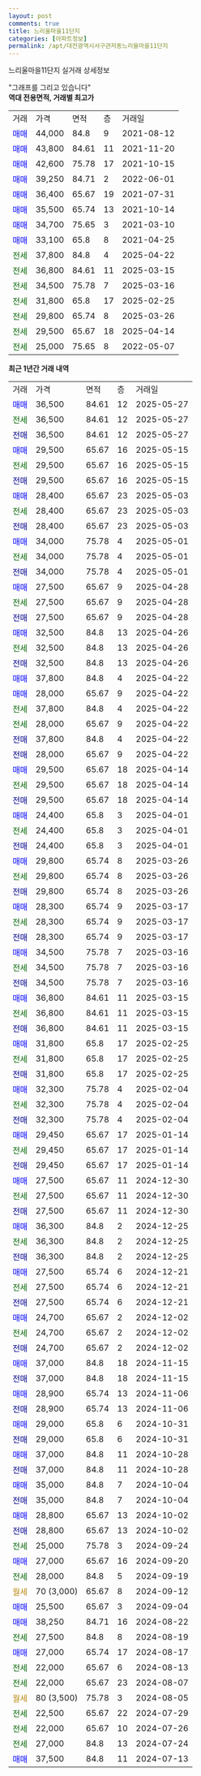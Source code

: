 ```yaml
---
layout: post
comments: true
title: 느리울마을11단지
categories: [아파트정보]
permalink: /apt/대전광역시서구관저동느리울마을11단지
---
```


느리울마을11단지 실거래 상세정보

<script type="text/javascript">
  google.charts.load('current', {'packages':['line', 'corechart']});
  google.charts.setOnLoadCallback(drawChart);

  function drawChart() {
    var data = new google.visualization.DataTable();
    data.addColumn('date', '거래일');
    data.addColumn('number', "매매");
    data.addColumn('number', "전세");
    data.addColumn('number', "전매");

    data.addRows([[new Date(Date.parse("2025-05-27")), 36500, null, null], [new Date(Date.parse("2025-05-27")), null, 36500, null], [new Date(Date.parse("2025-05-27")), null, null, 36500], [new Date(Date.parse("2025-05-15")), 29500, null, null], [new Date(Date.parse("2025-05-15")), null, 29500, null], [new Date(Date.parse("2025-05-15")), null, null, 29500], [new Date(Date.parse("2025-05-03")), 28400, null, null], [new Date(Date.parse("2025-05-03")), null, 28400, null], [new Date(Date.parse("2025-05-03")), null, null, 28400], [new Date(Date.parse("2025-05-01")), 34000, null, null], [new Date(Date.parse("2025-05-01")), null, 34000, null], [new Date(Date.parse("2025-05-01")), null, null, 34000], [new Date(Date.parse("2025-04-28")), 27500, null, null], [new Date(Date.parse("2025-04-28")), null, 27500, null], [new Date(Date.parse("2025-04-28")), null, null, 27500], [new Date(Date.parse("2025-04-26")), 32500, null, null], [new Date(Date.parse("2025-04-26")), null, 32500, null], [new Date(Date.parse("2025-04-26")), null, null, 32500], [new Date(Date.parse("2025-04-22")), 37800, null, null], [new Date(Date.parse("2025-04-22")), 28000, null, null], [new Date(Date.parse("2025-04-22")), null, 37800, null], [new Date(Date.parse("2025-04-22")), null, 28000, null], [new Date(Date.parse("2025-04-22")), null, null, 37800], [new Date(Date.parse("2025-04-22")), null, null, 28000], [new Date(Date.parse("2025-04-14")), 29500, null, null], [new Date(Date.parse("2025-04-14")), null, 29500, null], [new Date(Date.parse("2025-04-14")), null, null, 29500], [new Date(Date.parse("2025-04-01")), 24400, null, null], [new Date(Date.parse("2025-04-01")), null, 24400, null], [new Date(Date.parse("2025-04-01")), null, null, 24400], [new Date(Date.parse("2025-03-26")), 29800, null, null], [new Date(Date.parse("2025-03-26")), null, 29800, null], [new Date(Date.parse("2025-03-26")), null, null, 29800], [new Date(Date.parse("2025-03-17")), 28300, null, null], [new Date(Date.parse("2025-03-17")), null, 28300, null], [new Date(Date.parse("2025-03-17")), null, null, 28300], [new Date(Date.parse("2025-03-16")), 34500, null, null], [new Date(Date.parse("2025-03-16")), null, 34500, null], [new Date(Date.parse("2025-03-16")), null, null, 34500], [new Date(Date.parse("2025-03-15")), 36800, null, null], [new Date(Date.parse("2025-03-15")), null, 36800, null], [new Date(Date.parse("2025-03-15")), null, null, 36800], [new Date(Date.parse("2025-02-25")), 31800, null, null], [new Date(Date.parse("2025-02-25")), null, 31800, null], [new Date(Date.parse("2025-02-25")), null, null, 31800], [new Date(Date.parse("2025-02-04")), 32300, null, null], [new Date(Date.parse("2025-02-04")), null, 32300, null], [new Date(Date.parse("2025-02-04")), null, null, 32300], [new Date(Date.parse("2025-01-14")), 29450, null, null], [new Date(Date.parse("2025-01-14")), null, 29450, null], [new Date(Date.parse("2025-01-14")), null, null, 29450], [new Date(Date.parse("2024-12-30")), 27500, null, null], [new Date(Date.parse("2024-12-30")), null, 27500, null], [new Date(Date.parse("2024-12-30")), null, null, 27500], [new Date(Date.parse("2024-12-25")), 36300, null, null], [new Date(Date.parse("2024-12-25")), null, 36300, null], [new Date(Date.parse("2024-12-25")), null, null, 36300], [new Date(Date.parse("2024-12-21")), 27500, null, null], [new Date(Date.parse("2024-12-21")), null, 27500, null], [new Date(Date.parse("2024-12-21")), null, null, 27500], [new Date(Date.parse("2024-12-02")), 24700, null, null], [new Date(Date.parse("2024-12-02")), null, 24700, null], [new Date(Date.parse("2024-12-02")), null, null, 24700], [new Date(Date.parse("2024-11-15")), 37000, null, null], [new Date(Date.parse("2024-11-15")), null, null, 37000], [new Date(Date.parse("2024-11-06")), 28900, null, null], [new Date(Date.parse("2024-11-06")), null, null, 28900], [new Date(Date.parse("2024-10-31")), 29000, null, null], [new Date(Date.parse("2024-10-31")), null, null, 29000], [new Date(Date.parse("2024-10-28")), 37000, null, null], [new Date(Date.parse("2024-10-28")), null, null, 37000], [new Date(Date.parse("2024-10-04")), 35000, null, null], [new Date(Date.parse("2024-10-04")), null, null, 35000], [new Date(Date.parse("2024-10-02")), 28800, null, null], [new Date(Date.parse("2024-10-02")), null, null, 28800], [new Date(Date.parse("2024-09-24")), null, 25000, null], [new Date(Date.parse("2024-09-20")), 27000, null, null], [new Date(Date.parse("2024-09-19")), null, 28000, null], [new Date(Date.parse("2024-09-12")), null, null, null], [new Date(Date.parse("2024-09-04")), 25500, null, null], [new Date(Date.parse("2024-08-22")), 38250, null, null], [new Date(Date.parse("2024-08-19")), null, 27500, null], [new Date(Date.parse("2024-08-17")), 27000, null, null], [new Date(Date.parse("2024-08-13")), null, 22000, null], [new Date(Date.parse("2024-08-07")), null, 22000, null], [new Date(Date.parse("2024-08-05")), null, null, null], [new Date(Date.parse("2024-07-29")), null, 22500, null], [new Date(Date.parse("2024-07-26")), null, 22000, null], [new Date(Date.parse("2024-07-24")), null, 27000, null], [new Date(Date.parse("2024-07-13")), 37500, null, null]]);

    var options = {
      hAxis: {
        format: 'yyyy/MM/dd'
      },    
      lineWidth: 0,
      pointsVisible: true,    
      title: '최근 1년간 유형별 실거래가 분포',
      legend: { position: 'bottom' }
    };

    var formatter = new google.visualization.NumberFormat({pattern:'###,###'} );
    formatter.format(data, 1);
    formatter.format(data, 2);
    
    setTimeout(function() {
        var chart = new google.visualization.LineChart(document.getElementById('columnchart_material'));
        chart.draw(data, (options));
        document.getElementById('loading').style.display = 'none';
    }, 200);
  }
</script>


<div id="loading" style="z-index:20; display: block; margin-left: 0px">"그래프를 그리고 있습니다"</div>
<div id="columnchart_material" style="width: 95%; margin-left: 0px; display: block"></div>
<!-- contents start -->
<b>역대 전용면적, 거래별 최고가</b>
<table class="sortable">
    <tr>
      <td>거래</td>
      <td>가격</td>
      <td>면적</td>
      <td>층</td>
      <td>거래일</td>
    </tr>
        <tr>
          <td><a style="color: blue">매매</a></td>
          <td>44,000</td>
          <td>84.8</td>
          <td>9</td>
          <td>2021-08-12</td>
        </tr>            <tr>
          <td><a style="color: blue">매매</a></td>
          <td>43,800</td>
          <td>84.61</td>
          <td>11</td>
          <td>2021-11-20</td>
        </tr>            <tr>
          <td><a style="color: blue">매매</a></td>
          <td>42,600</td>
          <td>75.78</td>
          <td>17</td>
          <td>2021-10-15</td>
        </tr>            <tr>
          <td><a style="color: blue">매매</a></td>
          <td>39,250</td>
          <td>84.71</td>
          <td>2</td>
          <td>2022-06-01</td>
        </tr>            <tr>
          <td><a style="color: blue">매매</a></td>
          <td>36,400</td>
          <td>65.67</td>
          <td>19</td>
          <td>2021-07-31</td>
        </tr>            <tr>
          <td><a style="color: blue">매매</a></td>
          <td>35,500</td>
          <td>65.74</td>
          <td>13</td>
          <td>2021-10-14</td>
        </tr>            <tr>
          <td><a style="color: blue">매매</a></td>
          <td>34,700</td>
          <td>75.65</td>
          <td>3</td>
          <td>2021-03-10</td>
        </tr>            <tr>
          <td><a style="color: blue">매매</a></td>
          <td>33,100</td>
          <td>65.8</td>
          <td>8</td>
          <td>2021-04-25</td>
        </tr>        
        <tr>
              <td><a style="color: darkgreen">전세</a></td>
              <td>37,800</td>
              <td>84.8</td>
              <td>4</td>
              <td>2025-04-22</td>
            </tr>            <tr>
              <td><a style="color: darkgreen">전세</a></td>
              <td>36,800</td>
              <td>84.61</td>
              <td>11</td>
              <td>2025-03-15</td>
            </tr>            <tr>
              <td><a style="color: darkgreen">전세</a></td>
              <td>34,500</td>
              <td>75.78</td>
              <td>7</td>
              <td>2025-03-16</td>
            </tr>            <tr>
              <td><a style="color: darkgreen">전세</a></td>
              <td>31,800</td>
              <td>65.8</td>
              <td>17</td>
              <td>2025-02-25</td>
            </tr>            <tr>
              <td><a style="color: darkgreen">전세</a></td>
              <td>29,800</td>
              <td>65.74</td>
              <td>8</td>
              <td>2025-03-26</td>
            </tr>            <tr>
              <td><a style="color: darkgreen">전세</a></td>
              <td>29,500</td>
              <td>65.67</td>
              <td>18</td>
              <td>2025-04-14</td>
            </tr>            <tr>
              <td><a style="color: darkgreen">전세</a></td>
              <td>25,000</td>
              <td>75.65</td>
              <td>8</td>
              <td>2022-05-07</td>
            </tr>        
    
</table>

<b>최근 1년간 거래 내역</b>

<table class="sortable">
    <tr>
      <td>거래</td>
      <td>가격</td>
      <td>면적</td>
      <td>층</td>
      <td>거래일</td>
    </tr>
    <tr>
      <td><a style="color: blue">매매</a></td>
      <td>36,500</td>
      <td>84.61</td>
      <td>12</td>
      <td>2025-05-27</td>
    </tr>          <tr>
      <td><a style="color: darkgreen">전세</a></td>
      <td>36,500</td>
      <td>84.61</td>
      <td>12</td>
      <td>2025-05-27</td>
    </tr>          <tr>
      <td><a style="color: darkblue">전매</a></td>
      <td>36,500</td>
      <td>84.61</td>
      <td>12</td>
      <td>2025-05-27</td>
    </tr>          <tr>
      <td><a style="color: blue">매매</a></td>
      <td>29,500</td>
      <td>65.67</td>
      <td>16</td>
      <td>2025-05-15</td>
    </tr>          <tr>
      <td><a style="color: darkgreen">전세</a></td>
      <td>29,500</td>
      <td>65.67</td>
      <td>16</td>
      <td>2025-05-15</td>
    </tr>          <tr>
      <td><a style="color: darkblue">전매</a></td>
      <td>29,500</td>
      <td>65.67</td>
      <td>16</td>
      <td>2025-05-15</td>
    </tr>          <tr>
      <td><a style="color: blue">매매</a></td>
      <td>28,400</td>
      <td>65.67</td>
      <td>23</td>
      <td>2025-05-03</td>
    </tr>          <tr>
      <td><a style="color: darkgreen">전세</a></td>
      <td>28,400</td>
      <td>65.67</td>
      <td>23</td>
      <td>2025-05-03</td>
    </tr>          <tr>
      <td><a style="color: darkblue">전매</a></td>
      <td>28,400</td>
      <td>65.67</td>
      <td>23</td>
      <td>2025-05-03</td>
    </tr>          <tr>
      <td><a style="color: blue">매매</a></td>
      <td>34,000</td>
      <td>75.78</td>
      <td>4</td>
      <td>2025-05-01</td>
    </tr>          <tr>
      <td><a style="color: darkgreen">전세</a></td>
      <td>34,000</td>
      <td>75.78</td>
      <td>4</td>
      <td>2025-05-01</td>
    </tr>          <tr>
      <td><a style="color: darkblue">전매</a></td>
      <td>34,000</td>
      <td>75.78</td>
      <td>4</td>
      <td>2025-05-01</td>
    </tr>          <tr>
      <td><a style="color: blue">매매</a></td>
      <td>27,500</td>
      <td>65.67</td>
      <td>9</td>
      <td>2025-04-28</td>
    </tr>          <tr>
      <td><a style="color: darkgreen">전세</a></td>
      <td>27,500</td>
      <td>65.67</td>
      <td>9</td>
      <td>2025-04-28</td>
    </tr>          <tr>
      <td><a style="color: darkblue">전매</a></td>
      <td>27,500</td>
      <td>65.67</td>
      <td>9</td>
      <td>2025-04-28</td>
    </tr>          <tr>
      <td><a style="color: blue">매매</a></td>
      <td>32,500</td>
      <td>84.8</td>
      <td>13</td>
      <td>2025-04-26</td>
    </tr>          <tr>
      <td><a style="color: darkgreen">전세</a></td>
      <td>32,500</td>
      <td>84.8</td>
      <td>13</td>
      <td>2025-04-26</td>
    </tr>          <tr>
      <td><a style="color: darkblue">전매</a></td>
      <td>32,500</td>
      <td>84.8</td>
      <td>13</td>
      <td>2025-04-26</td>
    </tr>          <tr>
      <td><a style="color: blue">매매</a></td>
      <td>37,800</td>
      <td>84.8</td>
      <td>4</td>
      <td>2025-04-22</td>
    </tr>          <tr>
      <td><a style="color: blue">매매</a></td>
      <td>28,000</td>
      <td>65.67</td>
      <td>9</td>
      <td>2025-04-22</td>
    </tr>          <tr>
      <td><a style="color: darkgreen">전세</a></td>
      <td>37,800</td>
      <td>84.8</td>
      <td>4</td>
      <td>2025-04-22</td>
    </tr>          <tr>
      <td><a style="color: darkgreen">전세</a></td>
      <td>28,000</td>
      <td>65.67</td>
      <td>9</td>
      <td>2025-04-22</td>
    </tr>          <tr>
      <td><a style="color: darkblue">전매</a></td>
      <td>37,800</td>
      <td>84.8</td>
      <td>4</td>
      <td>2025-04-22</td>
    </tr>          <tr>
      <td><a style="color: darkblue">전매</a></td>
      <td>28,000</td>
      <td>65.67</td>
      <td>9</td>
      <td>2025-04-22</td>
    </tr>          <tr>
      <td><a style="color: blue">매매</a></td>
      <td>29,500</td>
      <td>65.67</td>
      <td>18</td>
      <td>2025-04-14</td>
    </tr>          <tr>
      <td><a style="color: darkgreen">전세</a></td>
      <td>29,500</td>
      <td>65.67</td>
      <td>18</td>
      <td>2025-04-14</td>
    </tr>          <tr>
      <td><a style="color: darkblue">전매</a></td>
      <td>29,500</td>
      <td>65.67</td>
      <td>18</td>
      <td>2025-04-14</td>
    </tr>          <tr>
      <td><a style="color: blue">매매</a></td>
      <td>24,400</td>
      <td>65.8</td>
      <td>3</td>
      <td>2025-04-01</td>
    </tr>          <tr>
      <td><a style="color: darkgreen">전세</a></td>
      <td>24,400</td>
      <td>65.8</td>
      <td>3</td>
      <td>2025-04-01</td>
    </tr>          <tr>
      <td><a style="color: darkblue">전매</a></td>
      <td>24,400</td>
      <td>65.8</td>
      <td>3</td>
      <td>2025-04-01</td>
    </tr>          <tr>
      <td><a style="color: blue">매매</a></td>
      <td>29,800</td>
      <td>65.74</td>
      <td>8</td>
      <td>2025-03-26</td>
    </tr>          <tr>
      <td><a style="color: darkgreen">전세</a></td>
      <td>29,800</td>
      <td>65.74</td>
      <td>8</td>
      <td>2025-03-26</td>
    </tr>          <tr>
      <td><a style="color: darkblue">전매</a></td>
      <td>29,800</td>
      <td>65.74</td>
      <td>8</td>
      <td>2025-03-26</td>
    </tr>          <tr>
      <td><a style="color: blue">매매</a></td>
      <td>28,300</td>
      <td>65.74</td>
      <td>9</td>
      <td>2025-03-17</td>
    </tr>          <tr>
      <td><a style="color: darkgreen">전세</a></td>
      <td>28,300</td>
      <td>65.74</td>
      <td>9</td>
      <td>2025-03-17</td>
    </tr>          <tr>
      <td><a style="color: darkblue">전매</a></td>
      <td>28,300</td>
      <td>65.74</td>
      <td>9</td>
      <td>2025-03-17</td>
    </tr>          <tr>
      <td><a style="color: blue">매매</a></td>
      <td>34,500</td>
      <td>75.78</td>
      <td>7</td>
      <td>2025-03-16</td>
    </tr>          <tr>
      <td><a style="color: darkgreen">전세</a></td>
      <td>34,500</td>
      <td>75.78</td>
      <td>7</td>
      <td>2025-03-16</td>
    </tr>          <tr>
      <td><a style="color: darkblue">전매</a></td>
      <td>34,500</td>
      <td>75.78</td>
      <td>7</td>
      <td>2025-03-16</td>
    </tr>          <tr>
      <td><a style="color: blue">매매</a></td>
      <td>36,800</td>
      <td>84.61</td>
      <td>11</td>
      <td>2025-03-15</td>
    </tr>          <tr>
      <td><a style="color: darkgreen">전세</a></td>
      <td>36,800</td>
      <td>84.61</td>
      <td>11</td>
      <td>2025-03-15</td>
    </tr>          <tr>
      <td><a style="color: darkblue">전매</a></td>
      <td>36,800</td>
      <td>84.61</td>
      <td>11</td>
      <td>2025-03-15</td>
    </tr>          <tr>
      <td><a style="color: blue">매매</a></td>
      <td>31,800</td>
      <td>65.8</td>
      <td>17</td>
      <td>2025-02-25</td>
    </tr>          <tr>
      <td><a style="color: darkgreen">전세</a></td>
      <td>31,800</td>
      <td>65.8</td>
      <td>17</td>
      <td>2025-02-25</td>
    </tr>          <tr>
      <td><a style="color: darkblue">전매</a></td>
      <td>31,800</td>
      <td>65.8</td>
      <td>17</td>
      <td>2025-02-25</td>
    </tr>          <tr>
      <td><a style="color: blue">매매</a></td>
      <td>32,300</td>
      <td>75.78</td>
      <td>4</td>
      <td>2025-02-04</td>
    </tr>          <tr>
      <td><a style="color: darkgreen">전세</a></td>
      <td>32,300</td>
      <td>75.78</td>
      <td>4</td>
      <td>2025-02-04</td>
    </tr>          <tr>
      <td><a style="color: darkblue">전매</a></td>
      <td>32,300</td>
      <td>75.78</td>
      <td>4</td>
      <td>2025-02-04</td>
    </tr>          <tr>
      <td><a style="color: blue">매매</a></td>
      <td>29,450</td>
      <td>65.67</td>
      <td>17</td>
      <td>2025-01-14</td>
    </tr>          <tr>
      <td><a style="color: darkgreen">전세</a></td>
      <td>29,450</td>
      <td>65.67</td>
      <td>17</td>
      <td>2025-01-14</td>
    </tr>          <tr>
      <td><a style="color: darkblue">전매</a></td>
      <td>29,450</td>
      <td>65.67</td>
      <td>17</td>
      <td>2025-01-14</td>
    </tr>          <tr>
      <td><a style="color: blue">매매</a></td>
      <td>27,500</td>
      <td>65.67</td>
      <td>11</td>
      <td>2024-12-30</td>
    </tr>          <tr>
      <td><a style="color: darkgreen">전세</a></td>
      <td>27,500</td>
      <td>65.67</td>
      <td>11</td>
      <td>2024-12-30</td>
    </tr>          <tr>
      <td><a style="color: darkblue">전매</a></td>
      <td>27,500</td>
      <td>65.67</td>
      <td>11</td>
      <td>2024-12-30</td>
    </tr>          <tr>
      <td><a style="color: blue">매매</a></td>
      <td>36,300</td>
      <td>84.8</td>
      <td>2</td>
      <td>2024-12-25</td>
    </tr>          <tr>
      <td><a style="color: darkgreen">전세</a></td>
      <td>36,300</td>
      <td>84.8</td>
      <td>2</td>
      <td>2024-12-25</td>
    </tr>          <tr>
      <td><a style="color: darkblue">전매</a></td>
      <td>36,300</td>
      <td>84.8</td>
      <td>2</td>
      <td>2024-12-25</td>
    </tr>          <tr>
      <td><a style="color: blue">매매</a></td>
      <td>27,500</td>
      <td>65.74</td>
      <td>6</td>
      <td>2024-12-21</td>
    </tr>          <tr>
      <td><a style="color: darkgreen">전세</a></td>
      <td>27,500</td>
      <td>65.74</td>
      <td>6</td>
      <td>2024-12-21</td>
    </tr>          <tr>
      <td><a style="color: darkblue">전매</a></td>
      <td>27,500</td>
      <td>65.74</td>
      <td>6</td>
      <td>2024-12-21</td>
    </tr>          <tr>
      <td><a style="color: blue">매매</a></td>
      <td>24,700</td>
      <td>65.67</td>
      <td>2</td>
      <td>2024-12-02</td>
    </tr>          <tr>
      <td><a style="color: darkgreen">전세</a></td>
      <td>24,700</td>
      <td>65.67</td>
      <td>2</td>
      <td>2024-12-02</td>
    </tr>          <tr>
      <td><a style="color: darkblue">전매</a></td>
      <td>24,700</td>
      <td>65.67</td>
      <td>2</td>
      <td>2024-12-02</td>
    </tr>          <tr>
      <td><a style="color: blue">매매</a></td>
      <td>37,000</td>
      <td>84.8</td>
      <td>18</td>
      <td>2024-11-15</td>
    </tr>          <tr>
      <td><a style="color: darkblue">전매</a></td>
      <td>37,000</td>
      <td>84.8</td>
      <td>18</td>
      <td>2024-11-15</td>
    </tr>          <tr>
      <td><a style="color: blue">매매</a></td>
      <td>28,900</td>
      <td>65.74</td>
      <td>13</td>
      <td>2024-11-06</td>
    </tr>          <tr>
      <td><a style="color: darkblue">전매</a></td>
      <td>28,900</td>
      <td>65.74</td>
      <td>13</td>
      <td>2024-11-06</td>
    </tr>          <tr>
      <td><a style="color: blue">매매</a></td>
      <td>29,000</td>
      <td>65.8</td>
      <td>6</td>
      <td>2024-10-31</td>
    </tr>          <tr>
      <td><a style="color: darkblue">전매</a></td>
      <td>29,000</td>
      <td>65.8</td>
      <td>6</td>
      <td>2024-10-31</td>
    </tr>          <tr>
      <td><a style="color: blue">매매</a></td>
      <td>37,000</td>
      <td>84.8</td>
      <td>11</td>
      <td>2024-10-28</td>
    </tr>          <tr>
      <td><a style="color: darkblue">전매</a></td>
      <td>37,000</td>
      <td>84.8</td>
      <td>11</td>
      <td>2024-10-28</td>
    </tr>          <tr>
      <td><a style="color: blue">매매</a></td>
      <td>35,000</td>
      <td>84.8</td>
      <td>7</td>
      <td>2024-10-04</td>
    </tr>          <tr>
      <td><a style="color: darkblue">전매</a></td>
      <td>35,000</td>
      <td>84.8</td>
      <td>7</td>
      <td>2024-10-04</td>
    </tr>          <tr>
      <td><a style="color: blue">매매</a></td>
      <td>28,800</td>
      <td>65.67</td>
      <td>13</td>
      <td>2024-10-02</td>
    </tr>          <tr>
      <td><a style="color: darkblue">전매</a></td>
      <td>28,800</td>
      <td>65.67</td>
      <td>13</td>
      <td>2024-10-02</td>
    </tr>          <tr>
      <td><a style="color: darkgreen">전세</a></td>
      <td>25,000</td>
      <td>75.78</td>
      <td>3</td>
      <td>2024-09-24</td>
    </tr>          <tr>
      <td><a style="color: blue">매매</a></td>
      <td>27,000</td>
      <td>65.67</td>
      <td>16</td>
      <td>2024-09-20</td>
    </tr>          <tr>
      <td><a style="color: darkgreen">전세</a></td>
      <td>28,000</td>
      <td>84.8</td>
      <td>5</td>
      <td>2024-09-19</td>
    </tr>          <tr>
      <td><a style="color: darkgoldenrod">월세</a></td>
      <td>70 (3,000)</td>
      <td>65.67</td>
      <td>8</td>
      <td>2024-09-12</td>
    </tr>          <tr>
      <td><a style="color: blue">매매</a></td>
      <td>25,500</td>
      <td>65.67</td>
      <td>3</td>
      <td>2024-09-04</td>
    </tr>          <tr>
      <td><a style="color: blue">매매</a></td>
      <td>38,250</td>
      <td>84.71</td>
      <td>16</td>
      <td>2024-08-22</td>
    </tr>          <tr>
      <td><a style="color: darkgreen">전세</a></td>
      <td>27,500</td>
      <td>84.8</td>
      <td>8</td>
      <td>2024-08-19</td>
    </tr>          <tr>
      <td><a style="color: blue">매매</a></td>
      <td>27,000</td>
      <td>65.74</td>
      <td>17</td>
      <td>2024-08-17</td>
    </tr>          <tr>
      <td><a style="color: darkgreen">전세</a></td>
      <td>22,000</td>
      <td>65.67</td>
      <td>6</td>
      <td>2024-08-13</td>
    </tr>          <tr>
      <td><a style="color: darkgreen">전세</a></td>
      <td>22,000</td>
      <td>65.67</td>
      <td>23</td>
      <td>2024-08-07</td>
    </tr>          <tr>
      <td><a style="color: darkgoldenrod">월세</a></td>
      <td>80 (3,500)</td>
      <td>75.78</td>
      <td>3</td>
      <td>2024-08-05</td>
    </tr>          <tr>
      <td><a style="color: darkgreen">전세</a></td>
      <td>22,500</td>
      <td>65.67</td>
      <td>22</td>
      <td>2024-07-29</td>
    </tr>          <tr>
      <td><a style="color: darkgreen">전세</a></td>
      <td>22,000</td>
      <td>65.67</td>
      <td>10</td>
      <td>2024-07-26</td>
    </tr>          <tr>
      <td><a style="color: darkgreen">전세</a></td>
      <td>27,000</td>
      <td>84.8</td>
      <td>13</td>
      <td>2024-07-24</td>
    </tr>          <tr>
      <td><a style="color: blue">매매</a></td>
      <td>37,500</td>
      <td>84.8</td>
      <td>11</td>
      <td>2024-07-13</td>
    </tr>      </table>
<!-- contents end -->    

